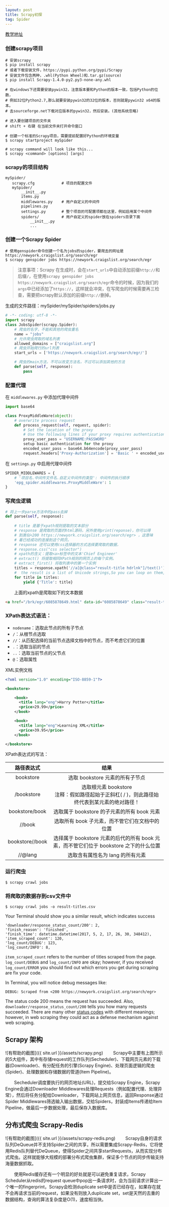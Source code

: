```yaml
---
layout: post
title: Scrapy初探
tag: Spider
---
```


[教学地址](http://python.gotrained.com/scrapy-tutorial-web-scraping-craigslist/)

### 创建scrapy项目
```shell
# 安装scrapy
$ pip install scrapy
# 或者下载安装文件，https://pypi.python.org/pypi/Scrapy
# 安装文件包含两种，.whl(Python Wheel)和.tar.gz(source)
$ pip install Scrapy-1.4.0-py2.py3-none-any.whl

# 在windows下还需要安装pywin32，注意版本要和Python的版本一致，包括Python的位数，
# 例如32位Python2.7,那么就要安装pywin32的32位的版本，否则就是pywin32 x64的版本。
# 去sourceforge.net下载对应版本的pywin32，然后安装。(其他系统忽略)

# 进入要创建项目的文件夹
# shift + 右键 在当前文件夹打开命令窗口

# 创建一个标准的Scrapy项目，需要提前配置好Python的环境变量
$ scrapy startproject mySpider

# scrapy command will look like this...
$ scrapy <command> [options] [args]
```
### scrapy的项目结构
```console
mySpider/
   scrapy.cfg            # 项目的配置文件
   mySpider/
       __init__.py
       items.py
       middlewares.py    # 用户自定义的中间件
       pipelines.py
       settings.py       # 整个项目的可配置项都在这里，例如启用某个中间件
       spiders/          # 用户自定义的spider放在spiders目录下面
           __init__.py
           ...
```

### 创建一个Scrapy Spider
```shell
# 使用genspider命令创建一个名为jobs的spider，要爬去的网址是 https://newyork.craigslist.org/search/egr
$ scrapy genspider jobs https://newyork.craigslist.org/search/egr
```
> 注意事项：Scrapy 在生成时，会在`start_urls`中自动添加前缀`http://`和后缀`/`，在使用`scrapy genspider jobs https://newyork.craigslist.org/search/egr`命令的时候，因为我们的`args`中已经添加了`https://`，这样就会冲突，在写爬虫的时候需要再三检查，需要把scrapy默认添加的前缀`http://`删掉。

生成的文件路径：mySpider/mySpider/spiders/jobs.py
```python
# -*- coding: utf-8 -*-
import scrapy
class JobsSpider(scrapy.Spider):
    # 爬虫的名字，不能和其他的爬虫重名
    name = "jobs" 
    # 允许爬虫爬取的域名列表
    allowed_domains = ["craigslist.org"] 
    # 爬虫开始爬行的url列表
    start_urls = ['https://newyork.craigslist.org/search/egr/']

    # 爬虫的main方法，不可以改变方法名，不过可以添加其他的方法
    def parse(self, response):
        pass

```
### 配置代理
在 `middlewares.py` 中添加代理中间件
```python
import base64

class ProxyMiddleWare(object):
    # overwrite process request
    def process_request(self, request, spider):
        # Set the location of the proxy
        # Use the following lines if your proxy requires authentication
        proxy_user_pass = "USERNAME:PASSWORD"
        setup basic authentication for the proxy
        encoded_user_pass = base64.b64encode(proxy_user_pass)
        request.headers['Proxy-Authorization'] = 'Basic ' + encoded_user_pass
```
在 `settings.py` 中启用代理中间件
```python
SPIDER_MIDDLEWARES = {
    # '项目名.中间件文件名.自定义中间件的类型': 中间件的执行顺序
    'epg_spider.middlewares.ProxyMiddleWare': 1
}
```
### 写爬虫逻辑
```python
# 将上一步parse方法中的pass去掉
def parse(self, response):
    
    # title 是基于xpath规则提取的文本部分
    # response 是爬取的页面的html源码，另外使用print(reponse)，你可以得
    # 到类似<200 https://newyork.craigslist.org/search/egr> ，这意味
    # 着已经成功的连接到这个网页。
    # response 还可以使用css选择器的方式选择要爬取的数据，
    # response.css("css selector")
    # xpath的含义：提取<a>标签中的文本'Chief Engineer'
    # extract() 将提取相同XPath规则的网页上的每个实例。
    # extract_first() 将取列表中的第一个实例
    titles = response.xpath('//a[@class="result-title hdrlnk"]/text()').extract()
    #  the result is a list of Unicode strings,So you can loop on them, and yield one title per time in a form of dictionary.
    for title in titles:
        yield {'Title': title}
```
　　上面的xpath是爬取如下的文本数据
```html
<a href="/brk/egr/6085878649.html" data-id="6085878649" class="result-title hdrlnk">Chief Engineer</a>
```
### XPath表达式语法：
* `nodename`：选取此节点的所有子节点
* `/`：从根节点选取
* `//`：从匹配选择的当前节点选择文档中的节点，而不考虑它们的位置
* `.`：选取当前的节点
* `..`：选取当前节点的父节点
* `@`：选取属性

XML实例文档

```xml
<?xml version="1.0" encoding="ISO-8859-1"?>

<bookstore>

    <book>
      <title lang="eng">Harry Potter</title>
      <price>29.99</price>
    </book>

    <book>
      <title lang="eng">Learning XML</title>
      <price>39.95</price>
    </book>

</bookstore>
```

XPath表达式的写法：

| 路径表达式 | 结果 |
| :--------: | :--------: |
| bookstore | 选取 bookstore 元素的所有子节点 |
| /bookstore | 选取根元素 bookstore <br/> 注释：假如路径起始于正斜杠( / )，则此路径始终代表到某元素的绝对路径！|
| bookstore/book | 选取属于 bookstore 的子元素的所有 book 元素 |
| //book | 选取所有 book 子元素，而不管它们在文档中的位置 |
| bookstore//book | 选择属于 bookstore 元素的后代的所有 book 元素，而不管它们位于 bookstore 之下的什么位置 |
| //@lang | 选取含有属性名为 lang 的所有元素 |

### 运行爬虫
```shell
$ scrapy crawl jobs
```

### 将爬取的数据存到csv文件中
```shell
$ scrapy crawl jobs -o result-titles.csv
```
Your Terminal should show you a similar result, which indicates success
```console
'downloader/response_status_count/200': 2,
'finish_reason': 'finished',
'finish_time': datetime.datetime(2017, 5, 2, 17, 26, 30, 348412),
'item_scraped_count': 120,
'log_count/DEBUG': 123,
'log_count/INFO': 8,
```
`item_scraped_count` refers to the number of titles scraped from the page. `log_count/DEBUG`  and `log_count/INFO` are okay; however, if you received `log_count/ERROR` you should find out which errors you get during scraping are fix your code.

In Terminal, you will notice debug messages like:
```console
DEBUG: Scraped from <200 https://newyork.craigslist.org/search/egr>
```
The status code 200 means the request has succeeded. Also,  `downloader/response_status_count/200` tells you how many requests succeeded. There are many other [status codes](https://www.w3.org/Protocols/rfc2616/rfc2616-sec10.html) with different meanings; however, in web scraping they could act as a defense mechanism against web scraping.

## Scrapy 架构
![有帮助的截图]({{ site.url }}/assets/scrapy.png)
　　Scrapy中主要有上图所示的5大组件，其中有存储request的工作队列(Secheduler)、下载网页元素的下载器(Downloader)、有分配任务的引擎(Scrapy Engine)、处理页面逻辑的爬虫(Spider)、处理数据和存储数据的管道(Item Pipeline)。

　　Secheduler调度要执行的网页地址(URL)，提交给Scrapy Engine，Scrapy Engine会通过Downloader Middlewares处理Requests（例如配置代理、处理异常），然后将任务分配给Downloader，下载网站上网页信息，返回Response通过Spider Middlewares筛选输入输出数据，交给Spiders，封装成Items传递给Item Pipeline，做最后一步数据处理，最后保存入数据库。

## 分布式爬虫 Scrapy-Redis
![有帮助的截图]({{ site.url }}/assets/scrapy-redis.png)
　　Scrapy自身的请求队列DeQueue并不支持Spider之间的共享，所以需要集成Scrapy-Redis，它将使用Redis队列替代DeQueue，使得Spider之间共享startRequests，从而实现分布式爬虫。这样就能够大规模的部署分布式爬虫集群，保证多个节点的同步传输支持海量数据抓取。

　　使用Redis缓存还有一个明显的好处就是可以避免重复请求，Scrapy Scheduler从redis的request queue中pop出一条请求时，会为当前请求计算出一个唯一的fingerprint，Scrapy会检测duplicate set中是否已经存在，如果存在就不会再请求当前的request，如果没有则放入duplicate set，set是天然的去重的数据结构，查询的算法复杂度是O(1)，速度相当快。
